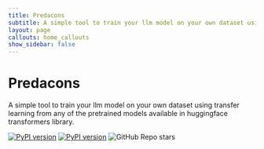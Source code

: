 ```yaml
---
title: Predacons
subtitle: A simple tool to train your llm model on your own dataset using transfer learning from any of the pretrained models available in huggingface transformers library.
layout: page
callouts: home_callouts
show_sidebar: false
---
```


# Predacons

A simple tool to train your llm model on your own dataset using transfer learning from any of the pretrained models available in huggingface transformers library.

[![PyPI version](https://badge.fury.io/py/predacons.svg)](https://badge.fury.io/py/predacons)
[![PyPI version](https://badge.fury.io/py/predacons-gui.svg)](https://badge.fury.io/py/predacons-gui)
![GitHub Repo stars](https://img.shields.io/github/stars/chrisrhymes/bulma-clean-theme?style=social)

<!-- ## Ruby Gem

The ruby gem is available on the Ruby Gems website at the following location. [https://rubygems.org/gems/bulma-clean-theme](https://rubygems.org/gems/bulma-clean-theme).

## GitHub Pages

The theme can be used with GitHub Pages by setting the `remote_theme` in your Jekyll sites `_config.yml`

```yml
remote_theme: chrisrhymes/bulma-clean-theme
```

## Documentation

For full instructions, please see the [Documentation](/bulma-clean-theme/docs/)

## Page Layouts

This demo site showcases the available page layout options. 

* Sidebar
* Menubar
* Tabs
* Footer
* Hero
* Contents
* Landing Page With Callouts
* Sponsors Page
* Image Gallery
* Recipe Page
* Blog
* Post

## Supported By JetBrains

JetBrains have kindly provided an Open Source licence to aid in the future development of Bulma Clean Theme.

[![JetBrains](img/jetbrains-variant-4.svg)](https://www.jetbrains.com/?from=bulma-clean-theme) -->
